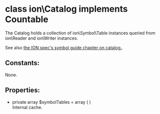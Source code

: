 #  class ion\Catalog implements Countable

The Catalog holds a collection of ion\Symbol\Table instances queried from ion\Reader and ion\Writer instances.



See also [the ION spec's symbol guide chapter on catalog.](https://amzn.github.io/ion-docs/docs/symbols.html#the-catalog).


## Constants:

None.

## Properties:

 * private array $symbolTables = array (
)  
  Internal cache.

